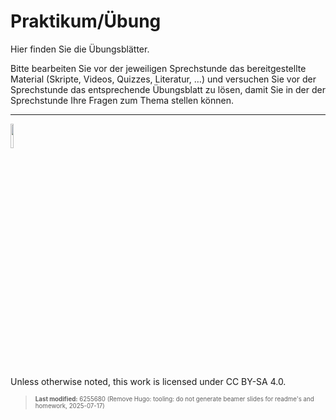 # Praktikum/Übung

Hier finden Sie die Übungsblätter.

Bitte bearbeiten Sie vor der jeweiligen Sprechstunde das bereitgestellte
Material (Skripte, Videos, Quizzes, Literatur, …) und versuchen Sie vor
der Sprechstunde das entsprechende Übungsblatt zu lösen, damit Sie in
der der Sprechstunde Ihre Fragen zum Thema stellen können.

------------------------------------------------------------------------

<img src="https://licensebuttons.net/l/by-sa/4.0/88x31.png" width="10%">

Unless otherwise noted, this work is licensed under CC BY-SA 4.0.

<blockquote><p><sup><sub><strong>Last modified:</strong> 6255680 (Remove Hugo: tooling: do not generate beamer slides for readme's and homework, 2025-07-17)<br></sub></sup></p></blockquote>
